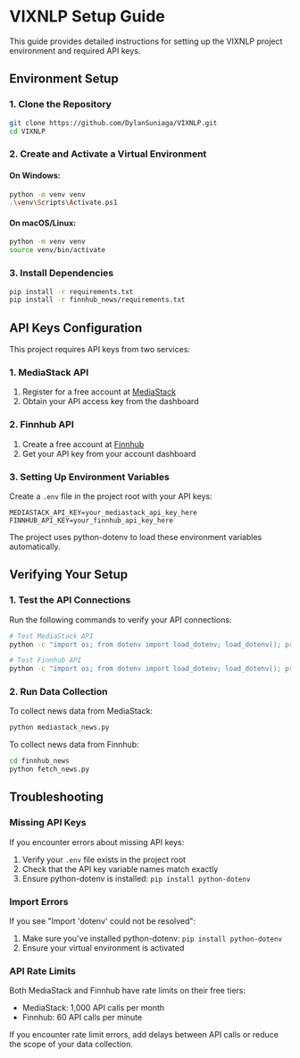# VIXNLP Setup Guide

This guide provides detailed instructions for setting up the VIXNLP project environment and required API keys.

## Environment Setup

### 1. Clone the Repository

```bash
git clone https://github.com/DylanSuniaga/VIXNLP.git
cd VIXNLP
```

### 2. Create and Activate a Virtual Environment

#### On Windows:
```bash
python -m venv venv
.\venv\Scripts\Activate.ps1
```

#### On macOS/Linux:
```bash
python -m venv venv
source venv/bin/activate
```

### 3. Install Dependencies

```bash
pip install -r requirements.txt
pip install -r finnhub_news/requirements.txt
```

## API Keys Configuration

This project requires API keys from two services:

### 1. MediaStack API

1. Register for a free account at [MediaStack](https://mediastack.com/)
2. Obtain your API access key from the dashboard

### 2. Finnhub API

1. Create a free account at [Finnhub](https://finnhub.io/)
2. Get your API key from your account dashboard

### 3. Setting Up Environment Variables

Create a `.env` file in the project root with your API keys:

```
MEDIASTACK_API_KEY=your_mediastack_api_key_here
FINNHUB_API_KEY=your_finnhub_api_key_here
```

The project uses python-dotenv to load these environment variables automatically.

## Verifying Your Setup

### 1. Test the API Connections

Run the following commands to verify your API connections:

```bash
# Test MediaStack API
python -c "import os; from dotenv import load_dotenv; load_dotenv(); print(f'MediaStack API Key: {os.environ.get(\"MEDIASTACK_API_KEY\") is not None}')"

# Test Finnhub API
python -c "import os; from dotenv import load_dotenv; load_dotenv(); print(f'Finnhub API Key: {os.environ.get(\"FINNHUB_API_KEY\") is not None}')"
```

### 2. Run Data Collection

To collect news data from MediaStack:
```bash
python mediastack_news.py
```

To collect news data from Finnhub:
```bash
cd finnhub_news
python fetch_news.py
```

## Troubleshooting

### Missing API Keys
If you encounter errors about missing API keys:
1. Verify your `.env` file exists in the project root
2. Check that the API key variable names match exactly
3. Ensure python-dotenv is installed: `pip install python-dotenv`

### Import Errors
If you see "Import 'dotenv' could not be resolved":
1. Make sure you've installed python-dotenv: `pip install python-dotenv`
2. Ensure your virtual environment is activated

### API Rate Limits
Both MediaStack and Finnhub have rate limits on their free tiers:
- MediaStack: 1,000 API calls per month
- Finnhub: 60 API calls per minute

If you encounter rate limit errors, add delays between API calls or reduce the scope of your data collection.
